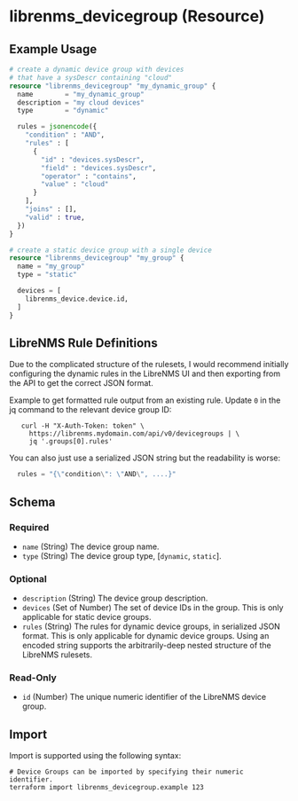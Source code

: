# librenms_devicegroup (Resource)

## Example Usage

```terraform
# create a dynamic device group with devices
# that have a sysDescr containing "cloud"
resource "librenms_devicegroup" "my_dynamic_group" {
  name        = "my_dynamic_group"
  description = "my cloud devices"
  type        = "dynamic"

  rules = jsonencode({
    "condition" : "AND",
    "rules" : [
      {
        "id" : "devices.sysDescr",
        "field" : "devices.sysDescr",
        "operator" : "contains",
        "value" : "cloud"
      }
    ],
    "joins" : [],
    "valid" : true,
  })
}

# create a static device group with a single device
resource "librenms_devicegroup" "my_group" {
  name = "my_group"
  type = "static"

  devices = [
    librenms_device.device.id,
  ]
}
```

## LibreNMS Rule Definitions

Due to the complicated structure of the rulesets,
I would recommend initially configuring the dynamic
rules in the LibreNMS UI and then exporting from
the API to get the correct JSON format.

Example to get formatted rule output from an existing rule.
Update `0` in the jq command to the relevant device group ID:
```shell
   curl -H "X-Auth-Token: token" \
     https://librenms.mydomain.com/api/v0/devicegroups | \
     jq '.groups[0].rules'
```

You can also just use a serialized JSON string but the readability is worse:

```terraform
  rules = "{\"condition\": \"AND\", ....}"
```

<!-- schema generated by tfplugindocs -->
## Schema

### Required

- `name` (String) The device group name.
- `type` (String) The device group type, [`dynamic`, `static`].

### Optional

- `description` (String) The device group description.
- `devices` (Set of Number) The set of device IDs in the group. This is only applicable for static device groups.
- `rules` (String) The rules for dynamic device groups, in serialized JSON format. This is only applicable for dynamic device groups. Using an encoded string supports the arbitrarily-deep nested structure of the LibreNMS rulesets.

### Read-Only

- `id` (Number) The unique numeric identifier of the LibreNMS device group.



## Import

Import is supported using the following syntax:

```shell
# Device Groups can be imported by specifying their numeric identifier.
terraform import librenms_devicegroup.example 123
```
